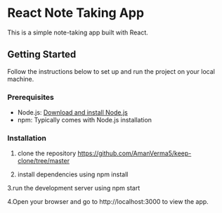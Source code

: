 # React Note Taking App

This is a simple note-taking app built with React.

## Getting Started

Follow the instructions below to set up and run the project on your local machine.

### Prerequisites

- Node.js: [Download and install Node.js](https://nodejs.org/)
- npm: Typically comes with Node.js installation

### Installation

1. clone the repository https://github.com/AmanVerma5/keep-clone/tree/master

2. install dependencies using npm install

3.run the development server using npm start

4.Open your browser and go to http://localhost:3000 to view the app.